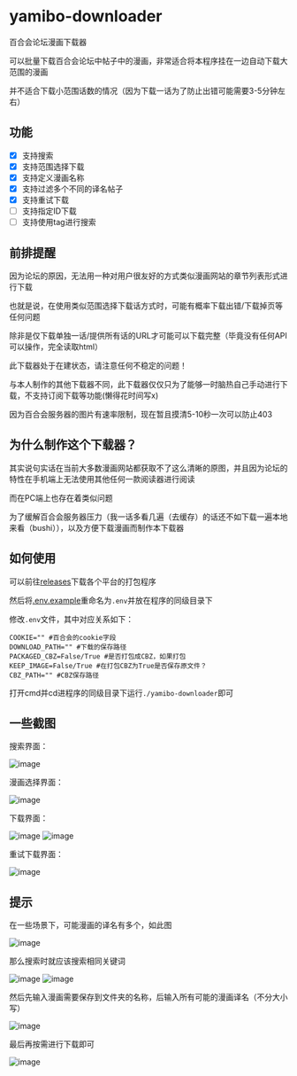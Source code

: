 # yamibo-downloader

百合会论坛漫画下载器

可以批量下载百合会论坛中帖子中的漫画，非常适合将本程序挂在一边自动下载大范围的漫画

并不适合下载小范围话数的情况（因为下载一话为了防止出错可能需要3-5分钟左右）

## 功能

- [x] 支持搜索
- [x] 支持范围选择下载
- [x] 支持定义漫画名称
- [x] 支持过滤多个不同的译名帖子
- [x] 支持重试下载
- [ ] 支持指定ID下载
- [ ] 支持使用tag进行搜索

## 前排提醒

因为论坛的原因，无法用一种对用户很友好的方式类似漫画网站的章节列表形式进行下载

也就是说，在使用类似范围选择下载话方式时，可能有概率下载出错/下载掉页等任何问题

除非是仅下载单独一话/提供所有话的URL才可能可以下载完整（毕竟没有任何API可以操作，完全读取html）

此下载器处于在建状态，请注意任何不稳定的问题！

与本人制作的其他下载器不同，此下载器仅仅只为了能够一时脑热自己手动进行下载，不支持订阅下载等功能(懒得花时间写x)

因为百合会服务器的图片有速率限制，现在暂且摸清5-10秒一次可以防止403

## 为什么制作这个下载器？

其实说句实话在当前大多数漫画网站都获取不了这么清晰的原图，并且因为论坛的特性在手机端上无法使用其他任何一款阅读器进行阅读

而在PC端上也存在着类似问题

为了缓解百合会服务器压力（我一话多看几遍（去缓存）的话还不如下载一遍本地来看（bushi）），以及方便下载漫画而制作本下载器

## 如何使用

可以前往[releases](https://github.com/misaka10843/yamibo-downloader/releases)下载各个平台的打包程序

然后将[.env.example](https://github.com/misaka10843/yamibo-downloader/blob/main/.env.example)重命名为`.env`并放在程序的同级目录下

修改`.env`文件，其中对应关系如下：

```dotenv
COOKIE="" #百合会的cookie字段
DOWNLOAD_PATH="" #下载的保存路径
PACKAGED_CBZ=False/True #是否打包成CBZ，如果打包
KEEP_IMAGE=False/True #在打包CBZ为True是否保存原文件？
CBZ_PATH="" #CBZ保存路径
```

打开cmd并cd进程序的同级目录下运行`./yamibo-downloader`即可

## 一些截图

搜索界面：

![image](https://github.com/user-attachments/assets/91e0d7db-9d6d-4b88-b57c-5b0b43aceec1)

漫画选择界面：

![image](https://github.com/user-attachments/assets/3d79a517-b0c8-44a0-a08d-f85068230b23)

下载界面：

![image](https://github.com/user-attachments/assets/5acd9a61-3670-4b67-9983-31264de9aaa7)
![image](https://github.com/user-attachments/assets/f684d152-bccf-4f4a-9927-7d278a88475c)

重试下载界面：

![image](https://github.com/user-attachments/assets/d50675e0-540f-4603-a56a-ddfb9adfce09)

## 提示

在一些场景下，可能漫画的译名有多个，如此图

![image](https://github.com/user-attachments/assets/248d39d7-29b7-4750-82fd-a4f11f1e462c)

那么搜索时就应该搜索相同关键词

![image](https://github.com/user-attachments/assets/6f4c4c0e-06f5-4306-b226-16b5c06d9614)
![image](https://github.com/user-attachments/assets/65273fb7-e52d-4b31-88a6-ad1ad60fdeb0)

然后先输入漫画需要保存到文件夹的名称，后输入所有可能的漫画译名（不分大小写）

![image](https://github.com/user-attachments/assets/06bdbd3d-e394-4d4c-a7f7-37c3e55d0a50)

最后再按需进行下载即可

![image](https://github.com/user-attachments/assets/a37a674f-51c3-4a70-ac0a-f1485cceaf13)

